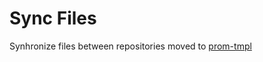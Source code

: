 # Sync Files

Synhronize files between repositories moved to [prom-tmpl](https://github.com/prom-client-net/prom-tmpl)
